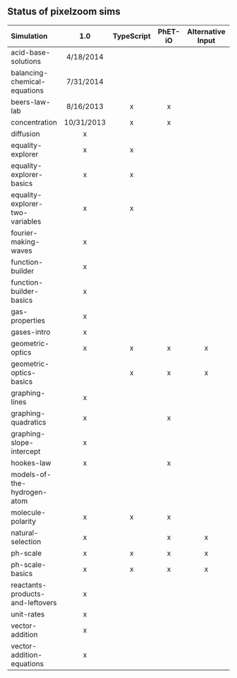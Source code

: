 ## Status of pixelzoom sims 

| Simulation                       |    1.0     | TypeScript | PhET-iO  | Alternative Input  | UI Sound  | Dynamic Locale |
|:---------------------------------|:----------:|:----------:|:--------:|:------------------:|:---------:|:--------------:|
| acid-base-solutions              | 4/18/2014  |            |          |                    |           |       x        |
| balancing-chemical-equations     | 7/31/2014  |            |          |                    |           |                |
| beers-law-lab                    | 8/16/2013  |     x      |    x     |                    |           |                |
| concentration                    | 10/31/2013 |     x      |    x     |                    |           |                |
| diffusion                        |     x      |            |          |                    |           |                |
| equality-explorer                |     x      |     x      |          |                    |           |                |
| equality-explorer-basics         |     x      |     x      |          |                    |           |                |
| equality-explorer-two-variables  |     x      |     x      |          |                    |           |                |
| fourier-making-waves             |     x      |            |          |                    |           |                |
| function-builder                 |     x      |            |          |                    |           |                |
| function-builder-basics          |     x      |            |          |                    |           |                |
| gas-properties                   |     x      |            |          |                    |           |                |
| gases-intro                      |     x      |            |          |                    |           |                |
| geometric-optics                 |     x      |     x      |    x     |         x          |     x     |       x        |
| geometric-optics-basics          |            |     x      |    x     |         x          |     x     |       x        |
| graphing-lines                   |     x      |            |          |                    |           |                |
| graphing-quadratics              |     x      |            |    x     |                    |           |                |
| graphing-slope-intercept         |     x      |            |          |                    |           |                |
| hookes-law                       |     x      |            |    x     |                    |           |                |
| models-of-the-hydrogen-atom      |            |            |          |                    |           |       x        |
| molecule-polarity                |     x      |     x      |    x     |                    |           |                |
| natural-selection                |     x      |            |    x     |         x          |     x     |       x        |
| ph-scale                         |     x      |     x      |    x     |         x          |     x     |       x        |
| ph-scale-basics                  |     x      |     x      |    x     |         x          |     x     |       x        |
| reactants-products-and-leftovers |     x      |            |          |                    |           |                |
| unit-rates                       |     x      |            |          |                    |           |                |
| vector-addition                  |     x      |            |          |                    |           |                |
| vector-addition-equations        |     x      |            |          |                    |           |                |
